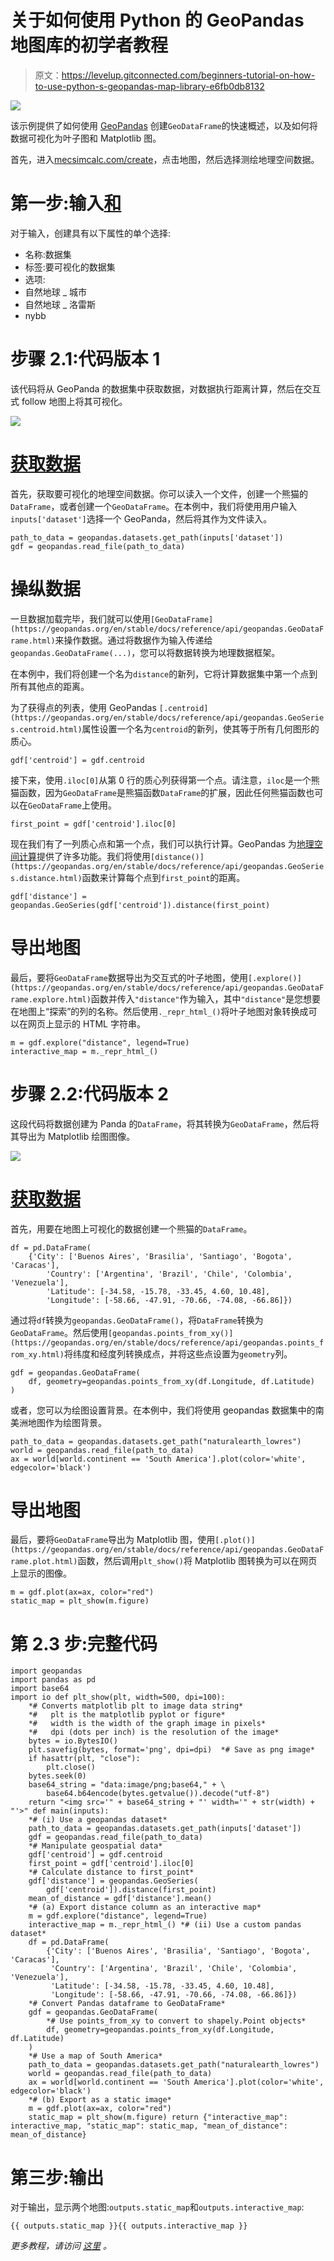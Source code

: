 # 关于如何使用 Python 的 GeoPandas 地图库的初学者教程

> 原文：<https://levelup.gitconnected.com/beginners-tutorial-on-how-to-use-python-s-geopandas-map-library-e6fb0db8132>

![](img/ca8d1b47d3bc32fd5bf0763bb76bbb52.png)

该示例提供了如何使用 [GeoPandas](https://geopandas.org/en/stable/docs/user_guide.html) 创建`GeoDataFrame`的快速概述，以及如何将数据可视化为叶子图和 Matplotlib 图。

首先，进入[mecsimcalc.com/create](https://mecsimcalc.com/create)，点击地图，然后选择测绘地理空间数据。

# 第一步:输入[和](https://docs.mecsimcalc.com/maps/example-1#step-1-inputs)

对于输入，创建具有以下属性的单个选择:

*   名称:数据集
*   标签:要可视化的数据集
*   选项:
*   自然地球 _ 城市
*   自然地球 _ 洛雷斯
*   nybb

# 步骤 2.1:代码版本 1[](https://docs.mecsimcalc.com/maps/example-1#step-21-code-version-1)

该代码将从 GeoPanda 的数据集中获取数据，对数据执行距离计算，然后在交互式 follow 地图上将其可视化。

![](img/6c1b2b0f495f6fe3574a245f62952a39.png)

# [获取数据](https://docs.mecsimcalc.com/maps/example-1#get-the-data)

首先，获取要可视化的地理空间数据。你可以读入一个文件，创建一个熊猫的`DataFrame`，或者创建一个`GeoDataFrame`。在本例中，我们将使用用户输入`inputs['dataset']`选择一个 GeoPanda，然后将其作为文件读入。

```
path_to_data = geopandas.datasets.get_path(inputs['dataset'])
gdf = geopandas.read_file(path_to_data)
```

# 操纵数据[](https://docs.mecsimcalc.com/maps/example-1#manipulate-the-data)

一旦数据加载完毕，我们就可以使用`[GeoDataFrame](https://geopandas.org/en/stable/docs/reference/api/geopandas.GeoDataFrame.html)`来操作数据。通过将数据作为输入传递给`geopandas.GeoDataFrame(...)`，您可以将数据转换为地理数据框架。

在本例中，我们将创建一个名为`distance`的新列，它将计算数据集中第一个点到所有其他点的距离。

为了获得点的列表，使用 GeoPandas `[.centroid](https://geopandas.org/en/stable/docs/reference/api/geopandas.GeoSeries.centroid.html)`属性设置一个名为`centroid`的新列，使其等于所有几何图形的质心。

```
gdf['centroid'] = gdf.centroid
```

接下来，使用`.iloc[0]`从第 0 行的质心列获得第一个点。请注意，`iloc`是一个熊猫函数，因为`GeoDataFrame`是熊猫函数`DataFrame`的扩展，因此任何熊猫函数也可以在`GeoDataFrame`上使用。

```
first_point = gdf['centroid'].iloc[0]
```

现在我们有了一列质心点和第一个点，我们可以执行计算。GeoPandas 为[地理空间计算](https://geopandas.org/en/stable/docs/reference/geoseries.html)提供了许多功能。我们将使用`[distance()](https://geopandas.org/en/stable/docs/reference/api/geopandas.GeoSeries.distance.html)`函数来计算每个点到`first_point`的距离。

```
gdf['distance'] = geopandas.GeoSeries(gdf['centroid']).distance(first_point)
```

# 导出地图[](https://docs.mecsimcalc.com/maps/example-1#exporting-the-map)

最后，要将`GeoDataFrame`数据导出为交互式的叶子地图，使用`[.explore()](https://geopandas.org/en/stable/docs/reference/api/geopandas.GeoDataFrame.explore.html)`函数并传入`"distance"`作为输入，其中`"distance"`是您想要在地图上“探索”的列的名称。然后使用`._repr_html_()`将叶子地图对象转换成可以在网页上显示的 HTML 字符串。

```
m = gdf.explore("distance", legend=True)
interactive_map = m._repr_html_()
```

# 步骤 2.2:代码版本 2[](https://docs.mecsimcalc.com/maps/example-1#step-22-code-version-2)

这段代码将数据创建为 Panda 的`DataFrame`，将其转换为`GeoDataFrame`，然后将其导出为 Matplotlib 绘图图像。

![](img/ca8d1b47d3bc32fd5bf0763bb76bbb52.png)

# [获取数据](https://docs.mecsimcalc.com/maps/example-1#get-the-data-1)

首先，用要在地图上可视化的数据创建一个熊猫的`DataFrame`。

```
df = pd.DataFrame(
    {'City': ['Buenos Aires', 'Brasilia', 'Santiago', 'Bogota', 'Caracas'],
        'Country': ['Argentina', 'Brazil', 'Chile', 'Colombia', 'Venezuela'],
        'Latitude': [-34.58, -15.78, -33.45, 4.60, 10.48],
        'Longitude': [-58.66, -47.91, -70.66, -74.08, -66.86]})
```

通过将`df`转换为`geopandas.GeoDataFrame()`，将`DataFrame`转换为`GeoDataFrame`。然后使用`[geopandas.points_from_xy()](https://geopandas.org/en/stable/docs/reference/api/geopandas.points_from_xy.html)`将纬度和经度列转换成点，并将这些点设置为`geometry`列。

```
gdf = geopandas.GeoDataFrame(
    df, geometry=geopandas.points_from_xy(df.Longitude, df.Latitude)
)
```

或者，您可以为绘图设置背景。在本例中，我们将使用 geopandas 数据集中的南美洲地图作为绘图背景。

```
path_to_data = geopandas.datasets.get_path("naturalearth_lowres")
world = geopandas.read_file(path_to_data)
ax = world[world.continent == 'South America'].plot(color='white', edgecolor='black')
```

# 导出地图[](https://docs.mecsimcalc.com/maps/example-1#exporting-the-map-1)

最后，要将`GeoDataFrame`导出为 Matplotlib 图，使用`[.plot()](https://geopandas.org/en/stable/docs/reference/api/geopandas.GeoDataFrame.plot.html)`函数，然后调用`plt_show()`将 Matplotlib 图转换为可以在网页上显示的图像。

```
m = gdf.plot(ax=ax, color="red")
static_map = plt_show(m.figure)
```

# 第 2.3 步:完整代码[](https://docs.mecsimcalc.com/maps/example-1#step-23-full-code)

```
import geopandas
import pandas as pd
import base64
import io def plt_show(plt, width=500, dpi=100):
    *# Converts matplotlib plt to image data string*
    *#   plt is the matplotlib pyplot or figure*
    *#   width is the width of the graph image in pixels*
    *#   dpi (dots per inch) is the resolution of the image*
    bytes = io.BytesIO()
    plt.savefig(bytes, format='png', dpi=dpi)  *# Save as png image*
    if hasattr(plt, "close"):
        plt.close()
    bytes.seek(0)
    base64_string = "data:image/png;base64," + \
        base64.b64encode(bytes.getvalue()).decode("utf-8")
    return "<img src='" + base64_string + "' width='" + str(width) + "'>" def main(inputs):
    *# (i) Use a geopandas dataset*
    path_to_data = geopandas.datasets.get_path(inputs['dataset'])
    gdf = geopandas.read_file(path_to_data)
    *# Manipulate geospatial data*
    gdf['centroid'] = gdf.centroid
    first_point = gdf['centroid'].iloc[0]
    *# Calculate distance to first_point*
    gdf['distance'] = geopandas.GeoSeries(
        gdf['centroid']).distance(first_point)
    mean_of_distance = gdf['distance'].mean()
    *# (a) Export distance column as an interactive map*
    m = gdf.explore("distance", legend=True)
    interactive_map = m._repr_html_() *# (ii) Use a custom pandas dataset*
    df = pd.DataFrame(
        {'City': ['Buenos Aires', 'Brasilia', 'Santiago', 'Bogota', 'Caracas'],
         'Country': ['Argentina', 'Brazil', 'Chile', 'Colombia', 'Venezuela'],
         'Latitude': [-34.58, -15.78, -33.45, 4.60, 10.48],
         'Longitude': [-58.66, -47.91, -70.66, -74.08, -66.86]})
    *# Convert Pandas dataframe to GeoDataFrame*
    gdf = geopandas.GeoDataFrame(
        *# Use points_from_xy to convert to shapely.Point objects*
        df, geometry=geopandas.points_from_xy(df.Longitude, df.Latitude)
    )
    *# Use a map of South America*
    path_to_data = geopandas.datasets.get_path("naturalearth_lowres")
    world = geopandas.read_file(path_to_data)
    ax = world[world.continent == 'South America'].plot(color='white', edgecolor='black')
    *# (b) Export as a static image*
    m = gdf.plot(ax=ax, color="red")
    static_map = plt_show(m.figure) return {"interactive_map": interactive_map, "static_map": static_map, "mean_of_distance": mean_of_distance}
```

# 第三步:输出[](https://docs.mecsimcalc.com/maps/example-1#step-3-output)

对于输出，显示两个地图:`outputs.static_map`和`outputs.interactive_map`:

```
{{ outputs.static_map }}{{ outputs.interactive_map }}
```

*更多教程，请访问* [*这里*](https://docs.mecsimcalc.com/) *。*